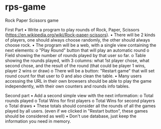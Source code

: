 # rps-game
Rock Paper Scissors game

First Part
•	Write a program to play rounds of Rock, Paper, Scissors (https://en.wikipedia.org/wiki/Rock-paper-scissors).
•	There will be 2 kinds of players, one should always choose randomly, the other should always choose rock. 
•	The program will be a web, with a single view containing the next elements:
o	"Play Round" button that will play an automatic round
o	Field showing the number of rounds played by that user so far.
o	Table showing the rounds played, with 3 columns: what 1st player chose, what second chose, and the result of the round (that could be player 1 wins, player 2 wins or draw)
o	There will be a button: "Restart game" that will set round count for that user to 0 and also clean the table.
•	Many users accessing the URL in their own browsers should be able to play the game independently, with their own counters and rounds info tables.

  Second part
•	Add a second simple view with the next information: 
o	Total rounds played
o	Total Wins for first players
o	Total Wins for second players
o	Total draws
•	These totals should consider all the rounds of all the games played by all users. (even if we clicked in "Restart button", these games should be considered as well)
•	Don't use database, just keep the information you need in memory.
